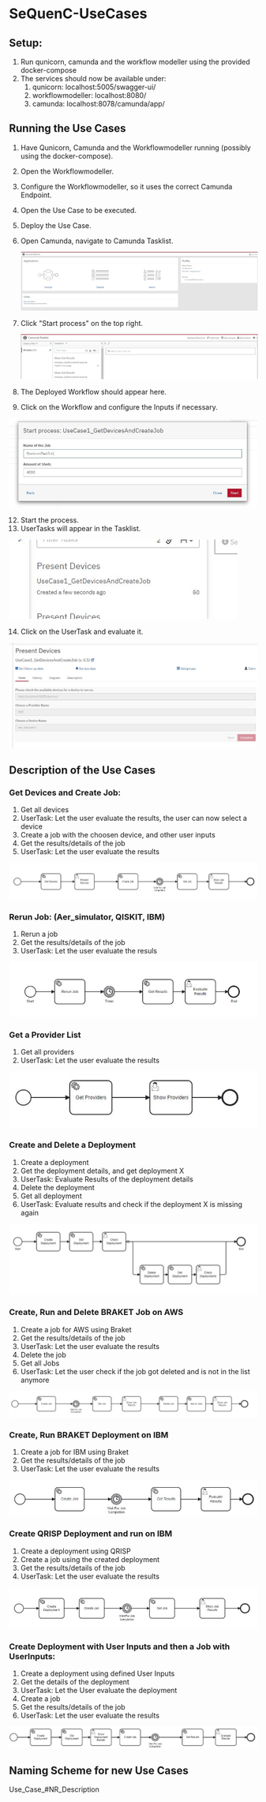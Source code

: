 # SeQuenC-UseCases


## Setup: 

1. Run qunicorn, camunda and the workflow modeller using the provided docker-compose
2. The services should now be available under:
   1. qunicorn: localhost:5005/swagger-ui/
   2. workflowmodeller: localhost:8080/
   3. camunda: localhost:8078/camunda/app/

## Running the Use Cases

1. Have Qunicorn, Camunda and the Workflowmodeller running (possibly using the docker-compose).
2. Open the Workflowmodeller.
3. Configure the Workflowmodeller, so it uses the correct Camunda Endpoint.
4. Open the Use Case to be executed.
5. Deploy the Use Case.
6. Open Camunda, navigate to Camunda Tasklist.

   ![CamundaOverview](./resources/camunda_overview_app.JPG)
   
8. Click "Start process" on the top right.

   ![TaskListOverview](./resources/camunda_task_list_overview.JPG)
   
10. The Deployed Workflow should appear here.
11. Click on the Workflow and configure the Inputs if necessary.

   ![InitialInput](./resources/initial_input_example.JPG)
   
12. Start the process.
13. UserTasks will appear in the Tasklist.

   ![UserTaskInList](./resources/user_task_example.JPG)
   
14. Click on the UserTask and evaluate it. 
   
   ![UserTaskDetails](./resources/user_task_detail_example.JPG)
   

## Description of the Use Cases

### Get Devices and Create Job:
1. Get all devices
2. UserTask: Let the user evaluate the results, the user can now select a device
3. Create a job with the choosen device, and other user inputs
4. Get the results/details of the job
5. UserTask: Let the user evaluate the results

![UseCase1](./resources/use_case_1_bpmn.JPG)

### Rerun Job: (Aer_simulator, QISKIT, IBM)
1. Rerun a job
2. Get the results/details of the job
3. UserTask: Let the user evaluate the resuls

![UseCase2](./resources/use_case_2_bpmn.JPG)

### Get a Provider List
1. Get all providers
2. UserTask: Let the user evaluate the results 

![UseCase3](./resources/use_case_3_bpmn.JPG)

### Create and Delete a Deployment
1. Create a deployment
2. Get the deployment details, and get deployment X
3. UserTask: Evaluate Results of the deployment details
4. Delete the deployment
5. Get all deployment
6. UserTask: Evaluate results and check if the deployment X is missing again

![UseCase4](./resources/use_case_4_bpmn.JPG)

### Create, Run and Delete BRAKET Job on AWS
1. Create a job for AWS using Braket
2. Get the results/details of the job
3. UserTask: Let the user evaluate the results
4. Delete the job
5. Get all Jobs
6. UserTask: Let the user check if the job got deleted and is not in the list anymore

![UseCase5](./resources/use_case_5_bpmn.JPG)

### Create, Run BRAKET Deployment on IBM
1. Create a job for IBM using Braket
2. Get the results/details of the job
3. UserTask: Let the user evaluate the results

![UseCase6](./resources/use_case_6_bpmn.JPG)

### Create QRISP Deployment and run on IBM
1. Create a deployment using QRISP
2. Create a job using the created deployment
3. Get the results/details of the job
4. UserTask: Let the user evaluate the results

![UseCase7](./resources/use_case_7_bpmn.JPG)

### Create Deployment with User Inputs and then a Job with UserInputs:
1. Create a deployment using defined User Inputs
2. Get the details of the deployment
3. UserTask: Let the User evaluate the deployment
4. Create a job
5. Get the results/details of the job
6. UserTask: Let the user evaluate the results

![UseCase8](./resources/use_case_8_bpmn.JPG)

## Naming Scheme for new Use Cases

Use_Case_#NR_Description
